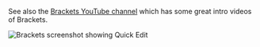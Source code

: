 See also the [Brackets YouTube channel](http://www.youtube.com/user/CodeBrackets?feature=CAQQwRs%3D) which has some great intro videos of Brackets.

![Brackets screenshot showing Quick Edit](http://blog.brackets.io/wp-content/uploads/2012/06/brackets-quick-edit.png)
